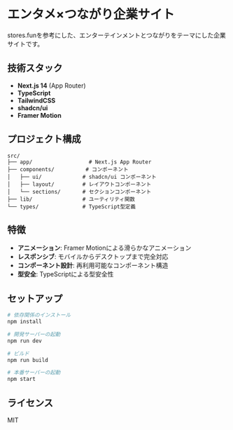 # エンタメ×つながり企業サイト

stores.funを参考にした、エンターテインメントとつながりをテーマにした企業サイトです。

## 技術スタック

- **Next.js 14** (App Router)
- **TypeScript**
- **TailwindCSS**
- **shadcn/ui**
- **Framer Motion**

## プロジェクト構成

```
src/
├── app/                  # Next.js App Router
├── components/          # コンポーネント
│   ├── ui/             # shadcn/ui コンポーネント
│   ├── layout/         # レイアウトコンポーネント
│   └── sections/       # セクションコンポーネント
├── lib/                # ユーティリティ関数
└── types/              # TypeScript型定義
```

## 特徴
- **アニメーション**: Framer Motionによる滑らかなアニメーション
- **レスポンシブ**: モバイルからデスクトップまで完全対応
- **コンポーネント設計**: 再利用可能なコンポーネント構造
- **型安全**: TypeScriptによる型安全性

## セットアップ

```bash
# 依存関係のインストール
npm install

# 開発サーバーの起動
npm run dev

# ビルド
npm run build

# 本番サーバーの起動
npm start
```

## ライセンス

MIT
